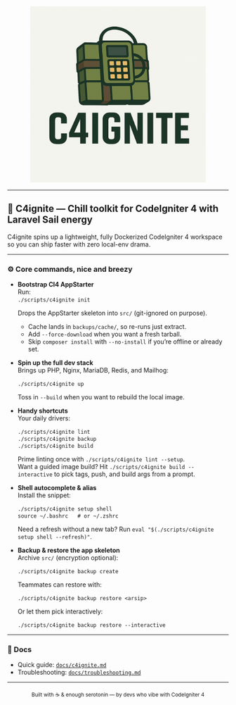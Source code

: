 <p align="center">
  <img src="docs/img/c4ignite.png" alt="C4ignite" width="400" height="400">
</p>

---

## 🚀 C4ignite — Chill toolkit for CodeIgniter 4 with Laravel Sail energy

C4ignite spins up a lightweight, fully Dockerized CodeIgniter 4 workspace so you can ship faster with zero local-env drama.

---

### ⚙️ Core commands, nice and breezy

- **Bootstrap CI4 AppStarter**  
  Run:  
  `./scripts/c4ignite init`

  Drops the AppStarter skeleton into `src/` (git-ignored on purpose).

  - Cache lands in `backups/cache/`, so re-runs just extract.
  - Add `--force-download` when you want a fresh tarball.
  - Skip `composer install` with `--no-install` if you’re offline or already set.

- **Spin up the full dev stack**  
  Brings up PHP, Nginx, MariaDB, Redis, and Mailhog:

  ```
  ./scripts/c4ignite up
  ```

  Toss in `--build` when you want to rebuild the local image.

- **Handy shortcuts**  
  Your daily drivers:

  ```
  ./scripts/c4ignite lint
  ./scripts/c4ignite backup
  ./scripts/c4ignite build
  ```

  Prime linting once with `./scripts/c4ignite lint --setup`.  
  Want a guided image build? Hit `./scripts/c4ignite build --interactive` to pick tags, push, and build args from a prompt.

- **Shell autocomplete & alias**  
  Install the snippet:

  ```
  ./scripts/c4ignite setup shell
  source ~/.bashrc   # or ~/.zshrc
  ```

  Need a refresh without a new tab? Run `eval "$(./scripts/c4ignite setup shell --refresh)"`.

- **Backup & restore the app skeleton**  
  Archive `src/` (encryption optional):
  ```
  ./scripts/c4ignite backup create
  ```
  Teammates can restore with:
  ```
  ./scripts/c4ignite backup restore <arsip>
  ```
  Or let them pick interactively:
  ```
  ./scripts/c4ignite backup restore --interactive
  ```

---

### 📘 Docs

- Quick guide: [`docs/c4ignite.md`](docs/c4ignite.md)
- Troubleshooting: [`docs/troubleshooting.md`](docs/troubleshooting.md)

---

<p align="center">
  <sub>Built with ☕ & enough serotonin — by devs who vibe with CodeIgniter 4</sub>
</p>
